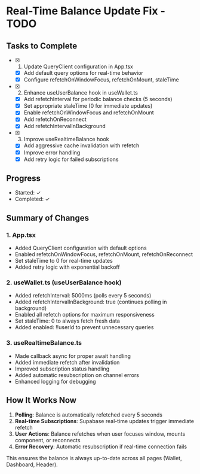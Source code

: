 # Real-Time Balance Update Fix - TODO

## Tasks to Complete

- [x] 1. Update QueryClient configuration in App.tsx
  - [x] Add default query options for real-time behavior
  - [x] Configure refetchOnWindowFocus, refetchOnMount, staleTime

- [x] 2. Enhance useUserBalance hook in useWallet.ts
  - [x] Add refetchInterval for periodic balance checks (5 seconds)
  - [x] Set appropriate staleTime (0 for immediate updates)
  - [x] Enable refetchOnWindowFocus and refetchOnMount
  - [x] Add refetchOnReconnect
  - [x] Add refetchIntervalInBackground

- [x] 3. Improve useRealtimeBalance hook
  - [x] Add aggressive cache invalidation with refetch
  - [x] Improve error handling
  - [x] Add retry logic for failed subscriptions

## Progress
- Started: ✓
- Completed: ✓

## Summary of Changes

### 1. App.tsx
- Added QueryClient configuration with default options
- Enabled refetchOnWindowFocus, refetchOnMount, refetchOnReconnect
- Set staleTime to 0 for real-time updates
- Added retry logic with exponential backoff

### 2. useWallet.ts (useUserBalance hook)
- Added refetchInterval: 5000ms (polls every 5 seconds)
- Added refetchIntervalInBackground: true (continues polling in background)
- Enabled all refetch options for maximum responsiveness
- Set staleTime: 0 to always fetch fresh data
- Added enabled: !!userId to prevent unnecessary queries

### 3. useRealtimeBalance.ts
- Made callback async for proper await handling
- Added immediate refetch after invalidation
- Improved subscription status handling
- Added automatic resubscription on channel errors
- Enhanced logging for debugging

## How It Works Now

1. **Polling**: Balance is automatically refetched every 5 seconds
2. **Real-time Subscriptions**: Supabase real-time updates trigger immediate refetch
3. **User Actions**: Balance refetches when user focuses window, mounts component, or reconnects
4. **Error Recovery**: Automatic resubscription if real-time connection fails

This ensures the balance is always up-to-date across all pages (Wallet, Dashboard, Header).
